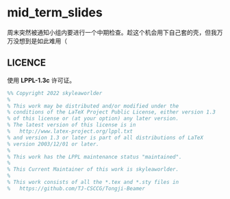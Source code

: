 # mid_term_slides

周末突然被通知小组内要进行一个中期检查。趁这个机会用下自己套的壳，但我万万没想到是如此难用（

## LICENCE

使用 **LPPL-1.3c** 许可证。

```tex
%% Copyright 2022 skyleaworlder
%
% This work may be distributed and/or modified under the
% conditions of the LaTeX Project Public License, either version 1.3
% of this license or (at your option) any later version.
% The latest version of this license is in
%   http://www.latex-project.org/lppl.txt
% and version 1.3 or later is part of all distributions of LaTeX
% version 2003/12/01 or later.
%
% This work has the LPPL maintenance status "maintained".
%
% This Current Maintainer of this work is skyleaworlder.
%
% This work consists of all the *.tex and *.sty files in
%   https://github.com/TJ-CSCCG/Tongji-Beamer
```

